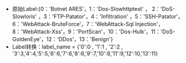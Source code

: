 
- 原始Label:{0：'Botnet ARES'，1：'Dos-Slowhttptest' ， 2：'DoS-Slowloris' ，3：'FTP-Patator'，4：'Infiltration' ，5：'SSH-Patator'，6：'WebAttack-BruteForce'，7：'WebAttack-Sql Injection'，8：'WebAttack-Xss'，9：'PortScan'，10：'Dos-Hulk'，11：'DoS-GoldenEye'，12：'DDos'，13：'Benign'}
- Label转换：label_name = {'0':0 , '1':1 , '2':2 , '3':3,'4':4,'5':5,'6':6,'7':6,'8':6,'9':7,'10':8,'11':9,'12':10,'13':11}
